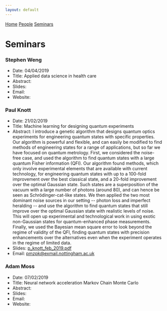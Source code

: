 ```yaml
---
layout: default
---
```

[Home](./) [People](./people.html) [Seminars](./seminars.html)

# Seminars

### Stephen Weng
* Date: 04/04/2019
* Title: Applied data science in health care
* Abstract:
* Slides:
* Email:
* Website:

### Paul Knott
* Date: 21/02/2019
* Title: Machine learning for designing quantum experiments
* Abstract: I introduce a genetic algorithm that designs quantum optics experiments for engineering quantum states with specific properties. Our algorithm is powerful and flexible, and can easily be modified to find methods of engineering states for a range of applications, but so far we have focused on quantum metrology. First, we considered the noise-free case, and used the algorithm to find quantum states with a large quantum Fisher information (QFI). Our algorithm found methods, which only involve experimental elements that are available with current technology, for engineering quantum states with up to a 100-fold improvement over the best classical state, and a 20-fold improvement over the optimal Gaussian state. Such states are a superposition of the vacuum with a large number of photons (around 80), and can hence be seen as Schrödinger-cat-like states. We then applied the two most dominant noise sources in our setting -- photon loss and imperfect heralding -- and use the algorithm to find quantum states that still improve over the optimal Gaussian state with realistic levels of noise. This will open up experimental and technological work in using exotic non-Gaussian states for quantum-enhanced phase measurements. Finally, we used the Bayesian mean square error to look beyond the regime of validity of the QFI, finding quantum states with precision enhancements over the alternatives even when the experiment operates in the regime of limited data.
* Slides: [p_knott_feb_2019.pdf](./slides/p_knott_feb_2019.pdf)
* Email: pmzpk@exmail.nottingham.ac.uk

### Adam Moss
* Date: 07/02/2019
* Title: Neural network acceleration Markov Chain Monte Carlo 
* Abstract:
* Slides:
* Email:
* Website:
